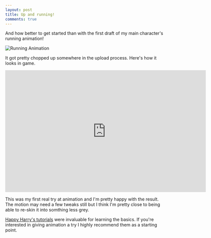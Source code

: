 ```yaml
---
layout: post
title: Up and running!
comments: true
---
```


And how better to get started than with the first draft of my main character's running animation!



![Running Animation](http://orig02.deviantart.net/6050/f/2015/135/b/a/runanim_by_mmmcgill1232-d8tgvbl.gif)
<!--more-->
It got pretty chopped up somewhere in the upload process. Here's how it looks in game. 

<iframe width="640" height="390" src="https://www.youtube.com/embed/fY_7IBOS1Tw" frameborder="0" allowfullscreen></iframe>

This was my first real try at animation and I'm pretty happy with the result. The motion may need a few tweaks still but I think I'm pretty close to being able to re-skin it into somthing less grey.

[Happy Harry's tutorials](https://www.youtube.com/playlist?list=PLjX9SJKrPnPROi_Bc3LOBWaXi0uz61Bom) were invaluable for learning the basics. If you're interested in giving animation a try I highly recommend them as a starting point.
